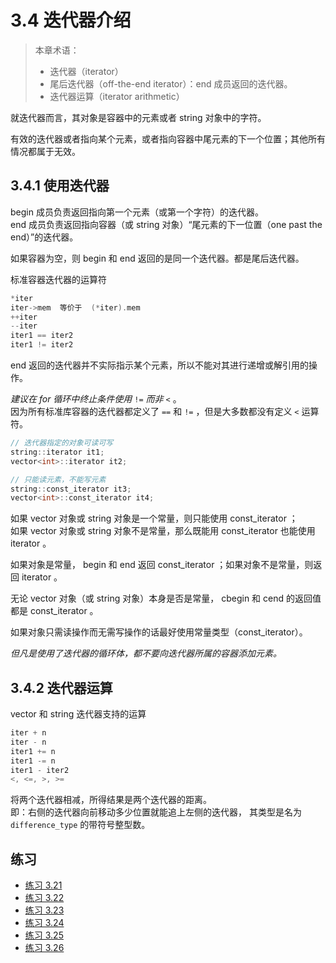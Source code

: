 # 3.4 迭代器介绍

> 本章术语：
>  
> * 迭代器（iterator）
> * 尾后迭代器（off-the-end iterator）：end 成员返回的迭代器。
> * 迭代器运算（iterator arithmetic）

就迭代器而言，其对象是容器中的元素或者 string 对象中的字符。

有效的迭代器或者指向某个元素，或者指向容器中尾元素的下一个位置；其他所有情况都属于无效。

## 3.4.1 使用迭代器

begin 成员负责返回指向第一个元素（或第一个字符）的迭代器。  
end 成员负责返回指向容器（或 string 对象）“尾元素的下一位置（one past the end）”的迭代器。

如果容器为空，则 begin 和 end 返回的是同一个迭代器。都是尾后迭代器。

标准容器迭代器的运算符

```c
*iter
iter->mem  等价于  (*iter).mem
++iter
--iter
iter1 == iter2
iter1 != iter2
```

end 返回的迭代器并不实际指示某个元素，所以不能对其进行递增或解引用的操作。

*建议在 for 循环中终止条件使用* `!=` *而非* `<` 。  
因为所有标准库容器的迭代器都定义了 `==` 和 `!=` ，但是大多数都没有定义 `<` 运算符。

```c
// 迭代器指定的对象可读可写
string::iterator it1;
vector<int>::iterator it2;

// 只能读元素，不能写元素
string::const_iterator it3;
vector<int>::const_iterator it4;
```

如果 vector 对象或 string 对象是一个常量，则只能使用 const_iterator ；  
如果 vector 对象或 string 对象不是常量，那么既能用 const_iterator 也能使用 iterator 。

如果对象是常量， begin 和 end 返回 const_iterator ；如果对象不是常量，则返回 iterator 。

无论 vector 对象（或 string 对象）本身是否是常量， cbegin 和 cend 的返回值都是 const_iterator 。

如果对象只需读操作而无需写操作的话最好使用常量类型（const_iterator）。

*但凡是使用了迭代器的循环体，都不要向迭代器所属的容器添加元素。*

## 3.4.2 迭代器运算

vector 和 string 迭代器支持的运算

```c
iter + n
iter - n
iter1 += n
iter1 -= n
iter1 - iter2
<, <=, >, >=
```

将两个迭代器相减，所得结果是两个迭代器的距离。  
即：右侧的迭代器向前移动多少位置就能追上左侧的迭代器，
其类型是名为 `difference_type` 的带符号整型数。

## 练习

* [练习 3.21](../src/quiz_3.21.cpp)
* [练习 3.22](../src/quiz_3.22.cpp)
* [练习 3.23](../src/quiz_3.23.cpp)
* [练习 3.24](../src/quiz_3.24.cpp)
* [练习 3.25](../src/quiz_3.25.cpp)
* [练习 3.26](../src/quiz_3.26.md)
